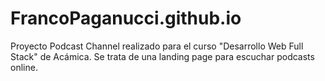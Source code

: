 # FrancoPaganucci.github.io

Proyecto Podcast Channel realizado para el curso "Desarrollo Web Full Stack" de Acámica. Se trata de una landing page para escuchar podcasts online.

